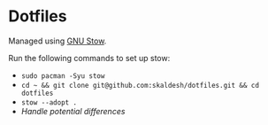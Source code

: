 # Dotfiles
Managed using [GNU Stow](https://github.com/aspiers/stow).  

Run the following commands to set up stow:  
- `sudo pacman -Syu stow`  
- `cd ~ && git clone git@github.com:skaldesh/dotfiles.git && cd dotfiles`
- `stow --adopt .`
- *Handle potential differences*

